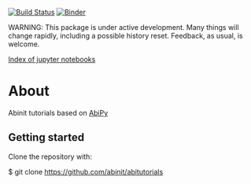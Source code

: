 [![Build Status](https://travis-ci.org/abinit/abitutorials.svg?branch=master)](https://travis-ci.org/abinit/abitutorials)
[![Binder](https://mybinder.org/badge.svg)](https://mybinder.org/v2/gh/abinit/abitutorials/master?filepath=https%3A%2F%2Fgithub.com%2Fabinit%2Fabitutorials%2Fblob%2Fmaster%2Fabitutorials%2Findex.ipynb)

WARNING: This package is under active development. Many things will change rapidly, 
including a possible history reset. 
Feedback, as usual, is welcome.  

[Index of jupyter notebooks](https://nbviewer.jupyter.org/github/abinit/abitutorials/blob/master/abitutorials/index.ipynb)

About
=====

Abinit tutorials based on [AbiPy](https://github.com/abinit/abipy)

## Getting started

<!--
The version at the Python Package Index (PyPI) is always the latest stable release
that can be installed with::

    pip install abipy
-->

Clone the repository with:

   $ git clone https://github.com/abinit/abitutorials
